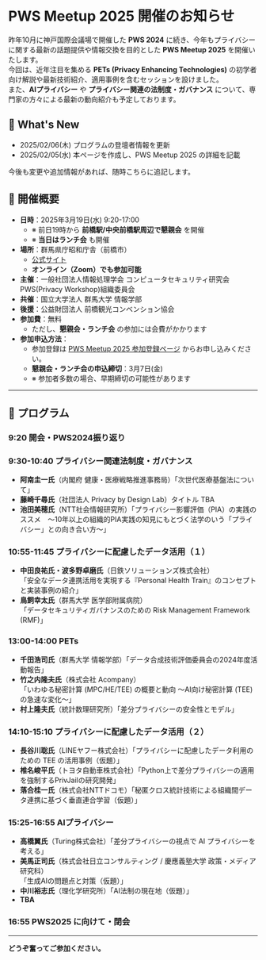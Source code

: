 # PWS Meetup 2025 開催のお知らせ

昨年10月に神戸国際会議場で開催した **PWS 2024** に続き、今年もプライバシーに関する最新の話題提供や情報交換を目的とした **PWS Meetup 2025** を開催いたします。  
今回は、近年注目を集める **PETs (Privacy Enhancing Technologies)** の初学者向け解説や最新技術紹介、適用事例を含むセッションを設けました。  
また、**AIプライバシー** や **プライバシー関連の法制度・ガバナンス** について、専門家の方々による最新の動向紹介も予定しております。

## 🚀 What's New
- 2025/02/06(木) プログラムの登壇者情報を更新
- 2025/02/05(水) 本ページを作成し、PWS Meetup 2025 の詳細を記載

今後も変更や追加情報があれば、随時こちらに追記します。

## 📅 開催概要

- **日時**：2025年3月19日(水) 9:20-17:00  
  - ※ 前日19時から **前橋駅/中央前橋駅周辺で懇親会** を開催  
  - ※ **当日はランチ会** も開催  
- **場所**：群馬県庁昭和庁舎（前橋市）  
  - [公式サイト](https://www.pref.gunma.jp/page/1030.html)  
  - **オンライン（Zoom）でも参加可能**
- **主催**：一般社団法人情報処理学会 コンピュータセキュリティ研究会 PWS(Privacy Workshop)組織委員会  
- **共催**：国立大学法人 群馬大学 情報学部
- **後援**：公益財団法人 前橋観光コンベンション協会 
- **参加費**：無料  
  - ただし、**懇親会・ランチ会** の参加には会費がかかります  
- **参加申込方法**：  
  - 参加登録は [PWS Meetup 2025 参加登録ページ](https://forms.gle/VgGC5A11Bf7qnS4T7) からお申し込みください。  
  - **懇親会・ランチ会の申込締切**：3月7日(金)  
  - ※ 参加者多数の場合、早期締切の可能性があります  

---

## 📢 プログラム

### **9:20 開会・PWS2024振り返り**

### **9:30-10:40 プライバシー関連法制度・ガバナンス**
- **阿南圭一氏**（内閣府 健康・医療戦略推進事務局）「次世代医療基盤法について」
- **藤崎千尋氏**（社団法人 Privacy by Design Lab）タイトル TBA
- **池田美穂氏**（NTT社会情報研究所）「プライバシー影響評価（PIA）の実践のススメ　～10年以上の組織的PIA実践の知見にもとづく法学のいう「プライバシー」との向き合い方～」

### **10:55-11:45 プライバシーに配慮したデータ活用（１）**
- **中田良祐氏・波多野卓磨氏**（日鉄ソリューションズ株式会社）  
  「安全なデータ連携活用を実現する『Personal Health Train』のコンセプトと実装事例の紹介」
- **鳥飼幸太氏**（群馬大学 医学部附属病院）  
  「データセキュリティガバナンスのための Risk Management Framework (RMF)」

### **13:00-14:00 PETs**
- **千田浩司氏**（群馬大学 情報学部）「データ合成技術評価委員会の2024年度活動報告」
- **竹之内隆夫氏**（株式会社 Acompany）  
  「いわゆる秘密計算 (MPC/HE/TEE) の概要と動向 〜AI向け秘密計算 (TEE) の急速な変化〜」
- **村上隆夫氏**（統計数理研究所）「差分プライバシーの安全性とモデル」

### **14:10-15:10 プライバシーに配慮したデータ活用（２）**
- **長谷川聡氏**（LINEヤフー株式会社）「プライバシーに配慮したデータ利用のための TEE の活用事例（仮題）」
- **椎名峻平氏**（トヨタ自動車株式会社）「Python上で差分プライバシーの適用を強制するPrivJailの研究開発」 
- **落合桂一氏**（株式会社NTTドコモ）「秘匿クロス統計技術による組織間データ連携に基づく垂直連合学習（仮題）」

### **15:25-16:55 AIプライバシー**
- **高橋翼氏**（Turing株式会社）「差分プライバシーの視点で AI プライバシーを考える」
- **美馬正司氏**（株式会社日立コンサルティング / 慶應義塾大学 政策・メディア研究科）  
  「生成AIの問題点と対策（仮題）」
- **中川裕志氏**（理化学研究所）「AI法制の現在地（仮題）」
- **TBA**

### **16:55 PWS2025 に向けて・閉会**

---

**どうぞ奮ってご参加ください。**
